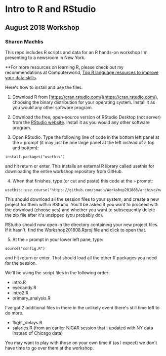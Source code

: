 # Intro to R and RStudio
## August 2018 Workshop
### Sharon Machlis

This repo includes R scripts and data for an R hands-on workshop I'm presenting to a newsroom in New York.

**For more resources on learning R, please check out my recommendations at Computerworld, [Top R language resources to improve your data skills](https://www.computerworld.com/article/2497464/business-intelligence/top-r-language-resources-to-improve-your-data-skills.html).

Here's how to install and use the files.

1. Download R from [https://cran.rstudio.com/](https://cran.rstudio.com/), choosing the binary distribution for your operating system. Install it as you would any other software program.

2. Download the free, open-source version of RStudio Desktop (not server) from the [RStudio website](https://www.rstudio.com/products/rstudio/download/). Install it as you would any other software program.

3. Open RStudio. Type the following line of code in the bottom left panel at the `>` prompt (it may just be one large panel at the left instead of a top and bottom):

```
install.packages("usethis")
```

and hit return or enter. This installs an external R library called usethis for downloading the entire workshop repository from GitHub.


4. When that finishes, type (or cut and paste) this code at the `>` prompt:

```
usethis::use_course("https://github.com/smach/Workshop201808/archive/master.zip")
```
This should download all the session files to your system, and create a new project for them within RStudio. You'll be asked if you want to proceed with the download (choose yes) and whether you want to subsequently delete the zip file after it's unzipped (you probably do).

RStudio should now open in the directory containing your new project files. If it hasn't, find the Workshop201808.Rproj file and click to open that.

5. At the `>` prompt in your lower left pane, type:

```
source("config.R")
```

and hit return or enter. That should load all the other R packages you need for the session.

We'll be using the script files in the following order:

* intro.R
* eyecandy.R
* intro2.R
* primary_analysis.R

I've got 2 additional files in there in the unlikely event there's still time left to do more.

* flight_delays.R
* salaries.R (from an earlier NICAR session that I updated with NY data instead of Chicago data)

You may want to play with those on your own time if (as I expect) we don't have time to go over them at the workshop.





